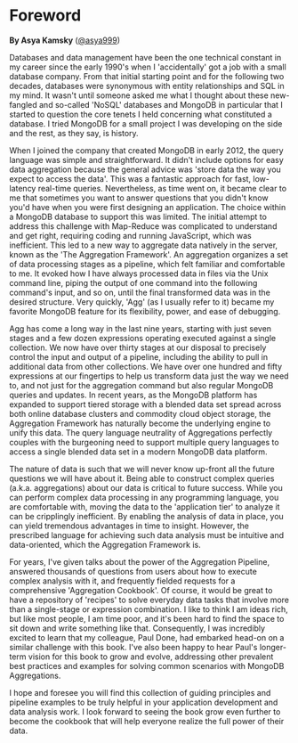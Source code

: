 # Foreword

__By Asya Kamsky__ ([@asya999](https://twitter.com/asya999))

Databases and data management have been the one technical constant in my career since the early 1990's when I 'accidentally' got a job with a small database company. From that initial starting point and for the following two decades, databases were synonymous with entity relationships and SQL in my mind. It wasn't until someone asked me what I thought about these new-fangled and so-called 'NoSQL' databases and MongoDB in particular that I started to question the core tenets I held concerning what constituted a database.  I tried MongoDB for a small project I was developing on the side and the rest, as they say, is history. 
 
When I joined the company that created MongoDB in early 2012, the query language was simple and straightforward. It didn't include options for easy data aggregation because the general advice was 'store data the way you expect to access the data'. This was a fantastic approach for fast, low-latency real-time queries. Nevertheless, as time went on, it became clear to me that sometimes you want to answer questions that you didn't know you'd have when you were first designing an application. The choice within a MongoDB database to support this was limited. The initial attempt to address this challenge with Map-Reduce was complicated to understand and get right, requiring coding and running JavaScript, which was inefficient.  This led to a new way to aggregate data natively in the server, known as the 'The Aggregation Framework'. An aggregation organizes a set of data processing stages as a pipeline, which felt familiar and comfortable to me. It evoked how I have always processed data in files via the Unix command line, piping the output of one command into the following command's input, and so on, until the final transformed data was in the desired structure. Very quickly, 'Agg' (as I usually refer to it) became my favorite MongoDB feature for its flexibility, power, and ease of debugging.
 
Agg has come a long way in the last nine years, starting with just seven stages and a few dozen expressions operating executed against a single collection. We now have over thirty stages at our disposal to precisely control the input and output of a pipeline, including the ability to pull in additional data from other collections. We have over one hundred and fifty expressions at our fingertips to help us transform data just the way we need to, and not just for the aggregation command but also regular MongoDB queries and updates. In recent years, as the MongoDB platform has expanded to support tiered storage with a blended data set spread across both online database clusters and commodity cloud object storage, the Aggregation Framework has naturally become the underlying engine to unify this data. The query language neutrality of Aggregations perfectly couples with the burgeoning need to support multiple query languages to access a single blended data set in a modern MongoDB data platform.

The nature of data is such that we will never know up-front all the future questions we will have about it. Being able to construct complex queries (a.k.a. aggregations) about our data is critical to future success. While you can perform complex data processing in any programming language, you are comfortable with, moving the data to the 'application tier' to analyze it can be cripplingly inefficient. By enabling the analysis of data in place, you can yield tremendous advantages in time to insight. However, the prescribed language for achieving such data analysis must be intuitive and data-oriented, which the Aggregation Framework is.
 
For years, I've given talks about the power of the Aggregation Pipeline, answered thousands of questions from users about how to execute complex analysis with it, and frequently fielded requests for a comprehensive 'Aggregation Cookbook'. Of course, it would be great to have a repository of 'recipes' to solve everyday data tasks that involve more than a single-stage or expression combination. I like to think I am ideas rich, but like most people, I am time poor, and it's been hard to find the space to sit down and write something like that. Consequently, I was incredibly excited to learn that my colleague, Paul Done, had embarked head-on on a similar challenge with this book. I've also been happy to hear Paul's longer-term vision for this book to grow and evolve, addressing other prevalent best practices and examples for solving common scenarios with MongoDB Aggregations.

I hope and foresee you will find this collection of guiding principles and pipeline examples to be truly helpful in your application development and data analysis work. I look forward to seeing the book grow even further to become the cookbook that will help everyone realize the full power of their data.


